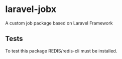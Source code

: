 # laravel-jobx
A custom job package based on Laravel Framework

## Tests
To test this package REDIS/redis-cli must be installed.